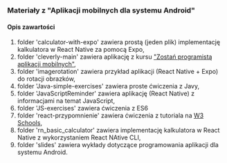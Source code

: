 ### Materiały z "Aplikacji mobilnych dla systemu Android"

#### Opis zawartości

  1. folder 'calculator-with-expo' zawiera prostą (jeden plik) implementację kalkulatora w React Native za pomocą Expo,  
  2. folder 'cleverly-main' zawiera aplikację z kursu ["Zostań programistą aplikacji mobilnych"](https://ebookpoint.pl/ksiazki/react-native-kurs-video-zostan-programista-aplikacji-mobilnych-sebastian-mysakowski,vuczgl.htm),  
  3. folder 'imagerotation' zawiera przykład aplikacji (React Native + Expo) do rotacji obrazków,  
  4. folder 'Java-simple-exercises' zawiera proste ćwiczenia z Javy,    
  5. folder 'JavaScriptReminder' zawiera aplikację (React Native) z informacjami na temat JavaScript,  
  6. folder 'JS-exercises' zawiera ćwiczenia z ES6  
  7. folder 'react-przypomnienie' zawiera ćwiczenia z tutoriala na [W3 Schools](https://www.w3schools.com/react/),    
  8. folder 'rn_basic_calculator' zawiera implementację kalkulatora w React Native z wykorzystaniem React NAtive CLI,    
  9. folder 'slides' zawiera wykłady dotyczące programowania aplikacji dla systemu Android.

